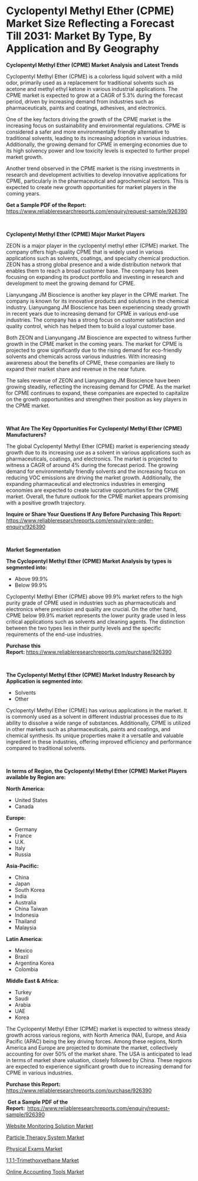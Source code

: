 <p><h1>Cyclopentyl Methyl Ether (CPME) Market Size Reflecting a Forecast Till 2031: Market By Type, By Application and By Geography</h1></p><p><strong>Cyclopentyl Methyl Ether (CPME) Market Analysis and Latest Trends</strong></p>
<p><p>Cyclopentyl Methyl Ether (CPME) is a colorless liquid solvent with a mild odor, primarily used as a replacement for traditional solvents such as acetone and methyl ethyl ketone in various industrial applications. The CPME market is expected to grow at a CAGR of 5.3% during the forecast period, driven by increasing demand from industries such as pharmaceuticals, paints and coatings, adhesives, and electronics. </p><p>One of the key factors driving the growth of the CPME market is the increasing focus on sustainability and environmental regulations. CPME is considered a safer and more environmentally friendly alternative to traditional solvents, leading to its increasing adoption in various industries. Additionally, the growing demand for CPME in emerging economies due to its high solvency power and low toxicity levels is expected to further propel market growth.</p><p>Another trend observed in the CPME market is the rising investments in research and development activities to develop innovative applications for CPME, particularly in the pharmaceutical and agrochemical sectors. This is expected to create new growth opportunities for market players in the coming years.</p></p>
<p><strong>Get a Sample PDF of the Report:&nbsp;</strong> <a href="https://www.reliableresearchreports.com/enquiry/request-sample/926390">https://www.reliableresearchreports.com/enquiry/request-sample/926390</a></p>
<p>&nbsp;</p>
<p><strong>Cyclopentyl Methyl Ether (CPME) Major Market Players</strong></p>
<p><p>ZEON is a major player in the cyclopentyl methyl ether (CPME) market. The company offers high-quality CPME that is widely used in various applications such as solvents, coatings, and specialty chemical production. ZEON has a strong global presence and a wide distribution network that enables them to reach a broad customer base. The company has been focusing on expanding its product portfolio and investing in research and development to meet the growing demand for CPME.</p><p>Lianyungang JM Bioscience is another key player in the CPME market. The company is known for its innovative products and solutions in the chemical industry. Lianyungang JM Bioscience has been experiencing steady growth in recent years due to increasing demand for CPME in various end-use industries. The company has a strong focus on customer satisfaction and quality control, which has helped them to build a loyal customer base.</p><p>Both ZEON and Lianyungang JM Bioscience are expected to witness further growth in the CPME market in the coming years. The market for CPME is projected to grow significantly due to the rising demand for eco-friendly solvents and chemicals across various industries. With increasing awareness about the benefits of CPME, these companies are likely to expand their market share and revenue in the near future.</p><p>The sales revenue of ZEON and Lianyungang JM Bioscience have been growing steadily, reflecting the increasing demand for CPME. As the market for CPME continues to expand, these companies are expected to capitalize on the growth opportunities and strengthen their position as key players in the CPME market.</p></p>
<p>&nbsp;</p>
<p><strong>What Are The Key Opportunities For Cyclopentyl Methyl Ether (CPME) Manufacturers?</strong></p>
<p><p>The global Cyclopentyl Methyl Ether (CPME) market is experiencing steady growth due to its increasing use as a solvent in various applications such as pharmaceuticals, coatings, and electronics. The market is projected to witness a CAGR of around 4% during the forecast period. The growing demand for environmentally friendly solvents and the increasing focus on reducing VOC emissions are driving the market growth. Additionally, the expanding pharmaceutical and electronics industries in emerging economies are expected to create lucrative opportunities for the CPME market. Overall, the future outlook for the CPME market appears promising with a positive growth trajectory.</p></p>
<p><strong>Inquire or Share Your Questions If Any Before Purchasing This Report:</strong> <a href="https://www.reliableresearchreports.com/enquiry/pre-order-enquiry/926390">https://www.reliableresearchreports.com/enquiry/pre-order-enquiry/926390</a></p>
<p>&nbsp;</p>
<p><strong>Market Segmentation</strong></p>
<p><strong>The Cyclopentyl Methyl Ether (CPME) Market Analysis by types is segmented into:</strong></p>
<p><ul><li>Above 99.9%</li><li>Below 99.9%</li></ul></p>
<p><p>Cyclopentyl Methyl Ether (CPME) above 99.9% market refers to the high purity grade of CPME used in industries such as pharmaceuticals and electronics where precision and quality are crucial. On the other hand, CPME below 99.9% market represents the lower purity grade used in less critical applications such as solvents and cleaning agents. The distinction between the two types lies in their purity levels and the specific requirements of the end-use industries.</p></p>
<p><strong>Purchase this Report:&nbsp;</strong><a href="https://www.reliableresearchreports.com/purchase/926390">https://www.reliableresearchreports.com/purchase/926390</a></p>
<p>&nbsp;</p>
<p><strong>The Cyclopentyl Methyl Ether (CPME) Market Industry Research by Application is segmented into:</strong></p>
<p><ul><li>Solvents</li><li>Other</li></ul></p>
<p><p>Cyclopentyl Methyl Ether (CPME) has various applications in the market. It is commonly used as a solvent in different industrial processes due to its ability to dissolve a wide range of substances. Additionally, CPME is utilized in other markets such as pharmaceuticals, paints and coatings, and chemical synthesis. Its unique properties make it a versatile and valuable ingredient in these industries, offering improved efficiency and performance compared to traditional solvents.</p></p>
<p>&nbsp;</p>
<p><strong>In terms of Region, the Cyclopentyl Methyl Ether (CPME) Market Players available by Region are:</strong></p>
<p>
    <p> <strong> North America: </strong>
        <ul>
            <li>United States</li>
            <li>Canada</li>
        </ul>
        </p> 
    <p> <strong> Europe: </strong>
        <ul>
            <li>Germany</li>
            <li>France</li>
            <li>U.K.</li>
            <li>Italy</li>
            <li>Russia</li>
        </ul>
        </p> 
    <p> <strong> Asia-Pacific: </strong>
        <ul>
            <li>China</li>
            <li>Japan</li>
            <li>South Korea</li>
            <li>India</li>
            <li>Australia</li>
            <li>China Taiwan</li>
            <li>Indonesia</li>
            <li>Thailand</li>
            <li>Malaysia</li>
        </ul>
        </p> 
    <p> <strong> Latin America: </strong>
        <ul>
            <li>Mexico</li>
            <li>Brazil</li>
            <li>Argentina Korea</li>
            <li>Colombia</li>
        </ul>
        </p> 
    <p> <strong> Middle East & Africa: </strong>
        <ul>
            <li>Turkey</li>
            <li>Saudi</li>
            <li>Arabia</li>
            <li>UAE</li>
            <li>Korea</li>
        </ul>
    </p>
    </p>
<p><p>The Cyclopentyl Methyl Ether (CPME) market is expected to witness steady growth across various regions, with North America (NA), Europe, and Asia Pacific (APAC) being the key driving forces. Among these regions, North America and Europe are projected to dominate the market, collectively accounting for over 50% of the market share. The USA is anticipated to lead in terms of market share valuation, closely followed by China. These regions are expected to experience significant growth due to increasing demand for CPME in various industries.</p></p>
<p><strong>Purchase this Report: </strong><a href="https://www.reliableresearchreports.com/purchase/926390">https://www.reliableresearchreports.com/purchase/926390</a></p>
<p>&nbsp;<strong>Get a Sample PDF of the Report:&nbsp;&nbsp;</strong><a href="https://www.reliableresearchreports.com/enquiry/request-sample/926390">https://www.reliableresearchreports.com/enquiry/request-sample/926390</a></p>
<p><strong></strong></p>
<p><p><a href="https://medium.com/@stephenstevens11/website-monitoring-solution-nbsp-market-focuses-on-market-share-size-and-projected-forecast-till-92c2d8a37cf8">Website Monitoring Solution Market</a></p><p><a href="https://github.com/fiixsa/Market-Research-Report-List-1/blob/main/particle-therapy-system-market.md">Particle Therapy System Market</a></p><p><a href="https://medium.com/@serenaframi/physical-exams-market-size-market-outlook-and-market-forecast-2024-to-2031-1c9d6fed541a">Physical Exams Market</a></p><p><a href="https://github.com/cecuraprangm/Market-Research-Report-List-1/blob/main/111-trimethoxyethane-market.md">1,1,1-Trimethoxyethane Market</a></p><p><a href="https://medium.com/@serenaframi/online-accounting-tools-market-outlook-industry-overview-and-forecast-2024-to-2031-1a6f30d31fd4">Online Accounting Tools Market</a></p></p>